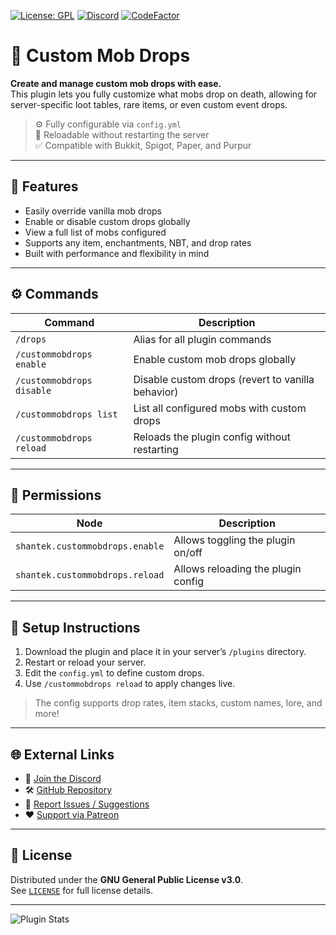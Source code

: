 [![License: GPL](https://img.shields.io/badge/license-GPL-blue.svg)](LICENSE)
[![Discord](https://img.shields.io/discord/628396916639793152.svg?color=%237289da&label=discord)](https://shantek.co/discord)
[![CodeFactor](https://www.codefactor.io/repository/github/shantek/custommobdrops/badge)](https://www.codefactor.io/repository/github/shantek/custommobdrops)

# 🧟 Custom Mob Drops

**Create and manage custom mob drops with ease.**  
This plugin lets you fully customize what mobs drop on death, allowing for server-specific loot tables, rare items, or even custom event drops.

> ⚙️ Fully configurable via `config.yml`  
> 🔄 Reloadable without restarting the server  
> ✅ Compatible with Bukkit, Spigot, Paper, and Purpur

---

## 🔧 Features

- Easily override vanilla mob drops
- Enable or disable custom drops globally
- View a full list of mobs configured
- Supports any item, enchantments, NBT, and drop rates
- Built with performance and flexibility in mind

---

## ⚙️ Commands

| Command | Description |
|---------|-------------|
| `/drops` | Alias for all plugin commands |
| `/custommobdrops enable` | Enable custom mob drops globally |
| `/custommobdrops disable` | Disable custom drops (revert to vanilla behavior) |
| `/custommobdrops list` | List all configured mobs with custom drops |
| `/custommobdrops reload` | Reloads the plugin config without restarting |

---

## 🔐 Permissions

| Node | Description |
|------|-------------|
| `shantek.custommobdrops.enable` | Allows toggling the plugin on/off |
| `shantek.custommobdrops.reload` | Allows reloading the plugin config |

---

## 🧾 Setup Instructions

1. Download the plugin and place it in your server’s `/plugins` directory.
2. Restart or reload your server.
3. Edit the `config.yml` to define custom drops.
4. Use `/custommobdrops reload` to apply changes live.

> The config supports drop rates, item stacks, custom names, lore, and more!

---

## 🌐 External Links

- 💬 [Join the Discord](https://shantek.co/discord)
- 🛠️ [GitHub Repository](https://github.com/shantek/CustomMobDrops)
- 🐞 [Report Issues / Suggestions](https://github.com/shantek/CustomMobDrops/issues)
- ❤️ [Support via Patreon](https://shantek.co/patreon)

---

## 📄 License

Distributed under the **GNU General Public License v3.0**.  
See [`LICENSE`](LICENSE) for full license details.

---

![Plugin Stats](https://bstats.org/signatures/bukkit/Custom%20Mob%20Drops.svg)
